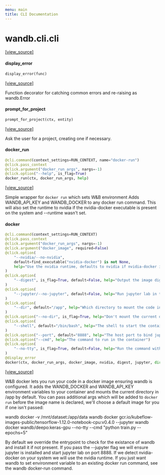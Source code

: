 ```yaml
---
menu: main
title: CLI Documentation
---
```


<a name="wandb.cli.cli"></a>
# wandb.cli.cli

[[view_source]](https://github.com/wandb/client/blob/4345bddbc27a0c416a78ded5324b48e1d7aa0201/wandb/cli/cli.py#L4)

<a name="wandb.cli.cli.display_error"></a>
#### display\_error

```python
display_error(func)
```

[[view_source]](https://github.com/wandb/client/blob/4345bddbc27a0c416a78ded5324b48e1d7aa0201/wandb/cli/cli.py#L68)

Function decorator for catching common errors and re-raising as wandb.Error

<a name="wandb.cli.cli.prompt_for_project"></a>
#### prompt\_for\_project

```python
prompt_for_project(ctx, entity)
```

[[view_source]](https://github.com/wandb/client/blob/4345bddbc27a0c416a78ded5324b48e1d7aa0201/wandb/cli/cli.py#L102)

Ask the user for a project, creating one if necessary.

<a name="wandb.cli.cli.docker_run"></a>
#### docker\_run

```python
@cli.command(context_settings=RUN_CONTEXT, name="docker-run")
@click.pass_context
@click.argument("docker_run_args", nargs=-1)
@click.option("--help", is_flag=True)
docker_run(ctx, docker_run_args, help)
```

[[view_source]](https://github.com/wandb/client/blob/4345bddbc27a0c416a78ded5324b48e1d7aa0201/wandb/cli/cli.py#L811)

Simple wrapper for `docker run` which sets W&B environment
Adds WANDB_API_KEY and WANDB_DOCKER to any docker run command.
This will also set the runtime to nvidia if the nvidia-docker executable is present on the system
and --runtime wasn't set.

<a name="wandb.cli.cli.docker"></a>
#### docker

```python
@cli.command(context_settings=RUN_CONTEXT)
@click.pass_context
@click.argument("docker_run_args", nargs=-1)
@click.argument("docker_image", required=False)
@click.option(
    "--nvidia/--no-nvidia",
    default=find_executable("nvidia-docker") is not None,
    help="Use the nvidia runtime, defaults to nvidia if nvidia-docker is present",
)
@click.option(
    "--digest", is_flag=True, default=False, help="Output the image digest and exit"
)
@click.option(
    "--jupyter/--no-jupyter", default=False, help="Run jupyter lab in the container"
)
@click.option(
    "--dir", default="/app", help="Which directory to mount the code in the container"
)
@click.option("--no-dir", is_flag=True, help="Don't mount the current directory")
@click.option(
    "--shell", default="/bin/bash", help="The shell to start the container with"
)
@click.option("--port", default="8888", help="The host port to bind jupyter on")
@click.option("--cmd", help="The command to run in the container")
@click.option(
    "--no-tty", is_flag=True, default=False, help="Run the command without a tty"
)
@display_error
docker(ctx, docker_run_args, docker_image, nvidia, digest, jupyter, dir, no_dir, shell, port, cmd, no_tty)
```

[[view_source]](https://github.com/wandb/client/blob/4345bddbc27a0c416a78ded5324b48e1d7aa0201/wandb/cli/cli.py#L879)

W&B docker lets you run your code in a docker image ensuring wandb is configured. It adds the WANDB_DOCKER and WANDB_API_KEY
environment variables to your container and mounts the current directory in /app by default.  You can pass additional
args which will be added to `docker run` before the image name is declared, we'll choose a default image for you if
one isn't passed:

wandb docker -v /mnt/dataset:/app/data
wandb docker gcr.io/kubeflow-images-public/tensorflow-1.12.0-notebook-cpu:v0.4.0 --jupyter
wandb docker wandb/deepo:keras-gpu --no-tty --cmd "python train.py --epochs=5"

By default we override the entrypoint to check for the existance of wandb and install it if not present.  If you pass the --jupyter
flag we will ensure jupyter is installed and start jupyter lab on port 8888.  If we detect nvidia-docker on your system we will use
the nvidia runtime.  If you just want wandb to set environment variable to an existing docker run command, see the wandb docker-run
command.

